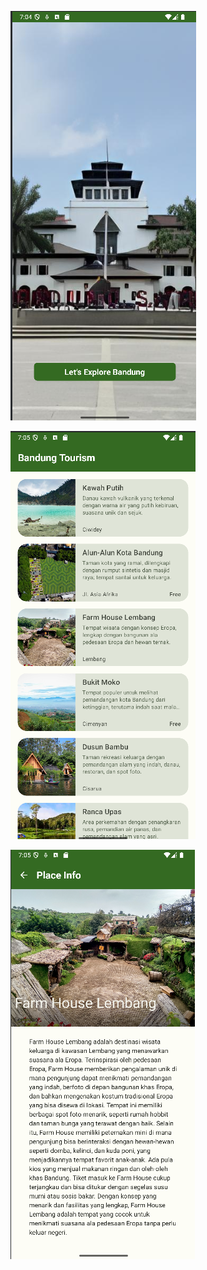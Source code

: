 ![image alt](https://github.com/Ihtisabi/Tourism_Info/blob/master/Cuplikan%20layar%202024-11-03%20190505.png?raw=true)

![image alt](https://github.com/Ihtisabi/Tourism_Info/blob/master/Cuplikan%20layar%202024-11-03%20190517.png?raw=true)

![image alt](https://github.com/Ihtisabi/Tourism_Info/blob/master/Cuplikan%20layar%202024-11-03%20190537.png?raw=true)
